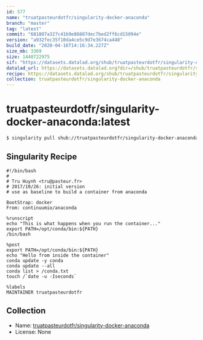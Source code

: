 ```yaml
---
id: 577
name: "truatpasteurdotfr/singularity-docker-anaconda"
branch: "master"
tag: "latest"
commit: "681807a327c41b9e86887dec7bed2ff6cd15094e"
version: "a932fec35f10da4ce5c9d7e3674ca448"
build_date: "2020-04-16T14:16:34.227Z"
size_mb: 3369
size: 1440722975
sif: "https://datasets.datalad.org/shub/truatpasteurdotfr/singularity-docker-anaconda/latest/2020-04-16-681807a3-a932fec3/a932fec35f10da4ce5c9d7e3674ca448.simg"
datalad_url: https://datasets.datalad.org?dir=/shub/truatpasteurdotfr/singularity-docker-anaconda/latest/2020-04-16-681807a3-a932fec3/
recipe: https://datasets.datalad.org/shub/truatpasteurdotfr/singularity-docker-anaconda/latest/2020-04-16-681807a3-a932fec3/Singularity
collection: truatpasteurdotfr/singularity-docker-anaconda
---
```


# truatpasteurdotfr/singularity-docker-anaconda:latest

```bash
$ singularity pull shub://truatpasteurdotfr/singularity-docker-anaconda:latest
```

## Singularity Recipe

```singularity
#!/bin/bash
# 
# Tru Huynh <tru@pasteur.fr>
# 2017/10/26: initial version
# use as baseline to build a container from anaconda

BootStrap: docker
From: continuumio/anaconda

%runscript
echo "This is what happens when you run the container..."
export PATH=/opt/conda/bin:${PATH}
/bin/bash

%post
export PATH=/opt/conda/bin:${PATH}
echo "Hello from inside the container"
conda update -y conda
conda update --all
conda list > /conda.txt
touch /`date -u -Iseconds`

%labels
MAINTAINER truatpasteurdotfr
```

## Collection

 - Name: [truatpasteurdotfr/singularity-docker-anaconda](https://github.com/truatpasteurdotfr/singularity-docker-anaconda)
 - License: None

